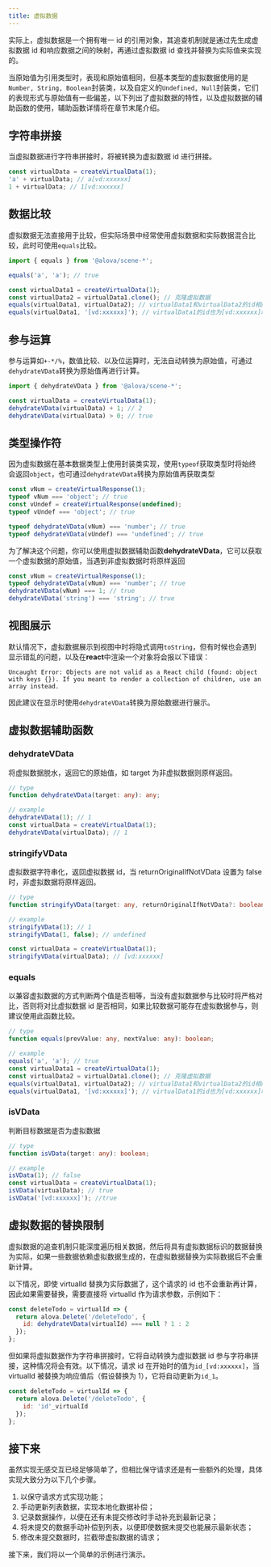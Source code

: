 ```yaml
---
title: 虚拟数据
---
```


实际上，虚拟数据是一个拥有唯一 id 的引用对象，其追查机制就是通过先生成虚拟数据 id 和响应数据之间的映射，再通过虚拟数据 id 查找并替换为实际值来实现的。

当原始值为引用类型时，表现和原始值相同，但基本类型的虚拟数据使用的是`Number, String, Boolean`封装类，以及自定义的`Undefined, Null`封装类，它们的表现形式与原始值有一些偏差，以下列出了虚拟数据的特性，以及虚拟数据的辅助函数的使用，辅助函数详情将在章节末尾介绍。

## 字符串拼接

当虚拟数据进行字符串拼接时，将被转换为虚拟数据 id 进行拼接。

```javascript
const virtualData = createVirtualData(1);
'a' + virtualData; // a[vd:xxxxxx]
1 + virtualData; // 1[vd:xxxxxx]
```

## 数据比较

虚拟数据无法直接用于比较，但实际场景中经常使用虚拟数据和实际数据混合比较，此时可使用`equals`比较。

```javascript
import { equals } from '@alova/scene-*';

equals('a', 'a'); // true

const virtualData1 = createVirtualData(1);
const virtualData2 = virtualData1.clone(); // 克隆虚拟数据
equals(virtualData1, virtualData2); // virtualData1和virtualData2的id相同时为true
equals(virtualData1, '[vd:xxxxxx]'); // virtualData1的id也为[vd:xxxxxx]时为true
```

## 参与运算

参与运算如`+-*/%`，数值比较、以及位运算时，无法自动转换为原始值，可通过`dehydrateVData`转换为原始值再进行计算。

```javascript
import { dehydrateVData } from '@alova/scene-*';

const virtualData = createVirtualData(1);
dehydrateVData(virtualData) + 1; // 2
dehydrateVData(virtualData) > 0; // true
```

## 类型操作符

因为虚拟数据在基本数据类型上使用封装类实现，使用`typeof`获取类型时将始终会返回`object`，也可通过`dehydrateVData`转换为原始值再获取类型

```javascript
const vNum = createVirtualResponse(1);
typeof vNum === 'object'; // true
const vUndef = createVirtualResponse(undefined);
typeof vUndef === 'object'; // true

typeof dehydrateVData(vNum) === 'number'; // true
typeof dehydrateVData(vUndef) === 'undefined'; // true
```

为了解决这个问题，你可以使用虚拟数据辅助函数**dehydrateVData**，它可以获取一个虚拟数据的原始值，当遇到非虚拟数据时将原样返回

```javascript
const vNum = createVirtualResponse(1);
typeof dehydrateVData(vNum) === 'number'; // true
dehydrateVData(vNum) === 1; // true
dehydrateVData('string') === 'string'; // true
```

## 视图展示

默认情况下，虚拟数据展示到视图中时将隐式调用`toString`，但有时候也会遇到显示错乱的问题，以及在**react**中渲染一个对象将会报以下错误：

```
Uncaught Error: Objects are not valid as a React child (found: object with keys {}). If you meant to render a collection of children, use an array instead.
```

因此建议在显示时使用`dehydrateVData`转换为原始数据进行展示。

## 虚拟数据辅助函数

### dehydrateVData

将虚拟数据脱水，返回它的原始值，如 target 为非虚拟数据则原样返回。

```typescript
// type
function dehydrateVData(target: any): any;

// example
dehydrateVData(1); // 1
const virtualData = createVirtualData(1);
dehydrateVData(virtualData); // 1
```

### stringifyVData

虚拟数据字符串化，返回虚拟数据 id，当 returnOriginalIfNotVData 设置为 false 时，非虚拟数据将原样返回。

```typescript
// type
function stringifyVData(target: any, returnOriginalIfNotVData?: boolean): any;

// example
stringifyVData(1); // 1
stringifyVData(1, false); // undefined

const virtualData = createVirtualData(1);
stringifyVData(virtualData); // [vd:xxxxxx]
```

### equals

以兼容虚拟数据的方式判断两个值是否相等，当没有虚拟数据参与比较时将严格对比，否则将对比虚拟数据 id 是否相同，如果比较数据可能存在虚拟数据参与，则建议使用此函数比较。

```typescript
// type
function equals(prevValue: any, nextValue: any): boolean;

// example
equals('a', 'a'); // true
const virtualData1 = createVirtualData(1);
const virtualData2 = virtualData1.clone(); // 克隆虚拟数据
equals(virtualData1, virtualData2); // virtualData1和virtualData2的id相同时为true
equals(virtualData1, '[vd:xxxxxx]'); // virtualData1的id也为[vd:xxxxxx]时为true
```

### isVData

判断目标数据是否为虚拟数据

```typescript
// type
function isVData(target: any): boolean;

// example
isVData(1); // false
const virtualData = createVirtualData(1);
isVData(virtualData); // true
isVData('[vd:xxxxxx]'); //true
```

## 虚拟数据的替换限制

虚拟数据的追查机制只能深度遍历相关数据，然后将具有虚拟数据标识的数据替换为实际，如果一些数据依赖虚拟数据生成的，在虚拟数据替换为实际数据后不会重新计算。

以下情况，即使 virtualId 替换为实际数据了，这个请求的 id 也不会重新再计算，因此如果需要替换，需要直接将 virtualId 作为请求参数，示例如下：

```javascript
const deleteTodo = virtualId => {
  return alova.Delete('/deleteTodo', {
    id: dehydrateVData(virtualId) === null ? 1 : 2
  });
};
```

但如果将虚拟数据作为字符串拼接时，它将自动转换为虚拟数据 id 参与字符串拼接，这种情况将会有效。以下情况，请求 id 在开始时的值为`id_[vd:xxxxxx]`，当 virtualId 被替换为响应值后（假设替换为 1），它将自动更新为`id_1`。

```javascript
const deleteTodo = virtualId => {
  return alova.Delete('/deleteTodo', {
    id: 'id'_virtualId
  });
};
```

## 接下来

虽然实现无感交互已经足够简单了，但相比保守请求还是有一些额外的处理，具体实现大致分为以下几个步骤。

1. 以保守请求方式实现功能；
2. 手动更新列表数据，实现本地化数据补偿；
3. 记录数据操作，以便在还有未提交修改时手动补充到最新记录；
4. 将未提交的数据手动补偿到列表，以便即使数据未提交也能展示最新状态；
5. 修改未提交数据时，拦截带虚拟数据的请求；

接下来，我们将以一个简单的示例进行演示。
